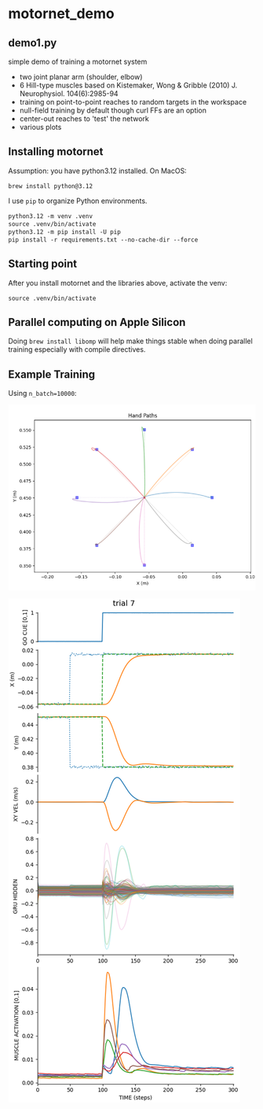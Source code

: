 # motornet_demo

## demo1.py
simple demo of training a motornet system

- two joint planar arm (shoulder, elbow)
- 6 Hill-type muscles based on Kistemaker, Wong & Gribble (2010) J. Neurophysiol. 104(6):2985-94
- training on point-to-point reaches to random targets in the workspace
- null-field training by default though curl FFs are an option
- center-out reaches to 'test' the network
- various plots

## Installing motornet

Assumption: you have python3.12 installed. On MacOS:

```{shell}
brew install python@3.12
```

I use `pip` to organize Python environments.

```{shell}
python3.12 -m venv .venv
source .venv/bin/activate
python3.12 -m pip install -U pip
pip install -r requirements.txt --no-cache-dir --force
```

## Starting point

After you install motornet and the libraries above, activate the venv:

```{shell}
source .venv/bin/activate
```

## Parallel computing on Apple Silicon

Doing `brew install libomp` will help make things stable when doing parallel training especially with compile directives.

## Example Training

Using `n_batch=10000`:

![](demo1/demo1_handpaths_test.png)

![](demo1/demo1_signals_test_7.png)